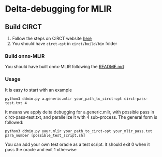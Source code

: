 # Delta-debugging for MLIR


## Build CIRCT

1. Follow the steps on CIRCT website [here](https://circt.llvm.org/docs/GettingStarted/)
2. You should have `circt-opt` in `circt/build/bin` folder

### Build onnx-MLIR

You should have built onnx-MLIR following the [README.md](https://github.com/wjy99-c/MLIR-s-benchmark/tree/main) 

### Usage

It is easy to start with an example
```
python3 ddmin.py a.generic.mlir your_path_to_circt-opt circt-pass-test.txt 4
```
It means we apply delta debugging for a.generic.mlir, with possible pass in circt-pass-test.txt, and parallelize it with 4 sub-process. The general form is followed:
```
python3 ddmin.py your.mlir your_path_to_circt-opt your_mlir_pass.txt para_number [possible_test_script.sh]
```
You can add your own test oracle as a test script. It should exit 0 when it pass the oracle and exit 1 otherwise
